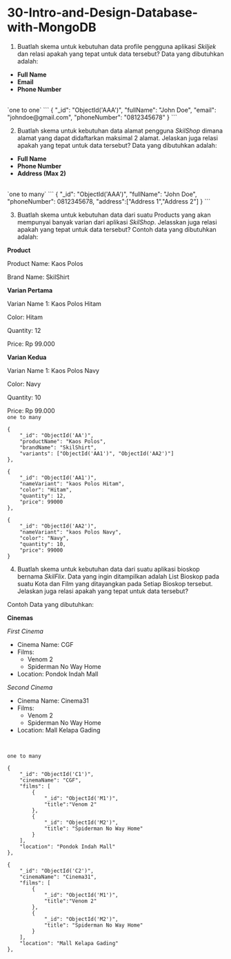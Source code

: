 # 30-Intro-and-Design-Database-with-MongoDB

1. Buatlah skema untuk kebutuhan data profile pengguna aplikasi *Skiljek* dan relasi apakah yang tepat untuk data tersebut?
Data yang dibutuhkan adalah:
- **Full Name**
- **Email**
- **Phone Number**
<br>
`one to one`
```
{
    "_id": "ObjectId('AAA')",
    "fullName": "John Doe",
    "email": "johndoe@gmail.com",
    "phoneNumber": "0812345678"
}
```

2. Buatlah skema untuk kebutuhan data alamat pengguna *SkilShop* dimana alamat yang dapat didaftarkan maksimal 2 alamat. Jelaskan juga relasi apakah yang tepat untuk data tersebut?
Data yang dibutuhkan adalah:
- **Full Name**
- **Phone Number**
- **Address (Max 2)**
<br>
`one to many`
```
{
    "_id": "ObjectId('AAA')",
    "fullName": "John Doe",
    "phoneNumber": 0812345678,
    "address":["Address 1","Address 2"]
}
```

3. Buatlah skema untuk kebutuhan data dari suatu Products yang akan mempunyai banyak varian dari aplikasi *SkilShop*. Jelasskan juga relasi apakah yang tepat untuk data tersebut?
Contoh data yang dibutuhkan adalah:

**Product**

Product Name: Kaos Polos

Brand Name: SkilShirt

**Varian Pertama**

Varian Name 1: Kaos Polos Hitam

Color: Hitam

Quantity: 12

Price: Rp 99.000

**Varian Kedua**

Varian Name 1: Kaos Polos Navy

Color: Navy

Quantity: 10

Price: Rp 99.000
<br>
`one to many`

```
{
    "_id": "ObjectId('AA')",
    "productName": "Kaos Polos",
    "brandName": "SkilShirt",
    "variants": ["ObjectId('AA1')", "ObjectId('AA2')"]
},

{
    "_id": "ObjectId('AA1')",
    "nameVariant": "kaos Polos Hitam",
    "color": "Hitam",
    "quantity": 12,
    "price": 99000
},

{
    "_id": "ObjectId('AA2')",
    "nameVariant": "kaos Polos Navy",
    "color": "Navy",
    "quantity": 10,
    "price": 99000
}
```

4. Buatlah skema untuk kebutuhan data dari suatu aplikasi bioskop bernama *SkilFlix*. Data yang ingin ditampilkan adalah List Bioskop pada suatu Kota dan Film yang ditayangkan pada Setiap Bioskop tersebut. Jelaskan juga relasi apakah yang tepat untuk data tersebut?

Contoh Data yang dibutuhkan:

**Cinemas**

*First Cinema*
- Cinema Name: CGF
- Films:
  - Venom 2
  - Spiderman No Way Home
- Location: Pondok Indah Mall

*Second Cinema*

- Cinema Name: Cinema31
- Films:
  - Venom 2
  - Spiderman No Way Home
- Location: Mall Kelapa Gading
<br>

`one to many`
```
{
    "_id": "ObjectId('C1')",
    "cinemaName": "CGF",
    "films": [
        {
            "_id": "ObjectId('M1')",
            "title":"Venom 2"
        },
        {
            "_id": "ObjectId('M2')",
            "title": "Spiderman No Way Home"
        }
    ],
    "location": "Pondok Indah Mall"
},

{
    "_id": "ObjectId('C2')",
    "cinemaName": "Cinema31",
    "films": [
        {
            "_id": "ObjectId('M1')",
            "title":"Venom 2"
        },
        {
            "_id": "ObjectId('M2')",
            "title": "Spiderman No Way Home"
        }
    ],
    "location": "Mall Kelapa Gading"
},
```
